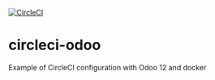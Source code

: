 [![CircleCI](https://circleci.com/gh/qdelcourte/circleci-odoo.svg?style=svg)](https://circleci.com/gh/qdelcourte/circleci-odoo)

# circleci-odoo

Example of CircleCI configuration with Odoo 12 and docker

